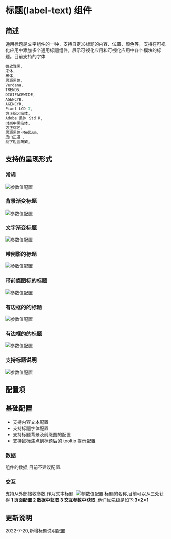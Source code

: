 # 标题(label-text) 组件

## 简述

通用标题是文字组件的一种，支持自定义标题的内容、位置、颜色等，支持在可视化应用中添加多个通用标题组件，展示可视化应用和可视化应用中各个模块的标题。目前支持的字体

```js
微软雅黑,
宋体,
黑体,
思源黑体,
Verdana,
TRENDS,
DIGIFACEWIDE,
AGENCYB,
AGENCYR,
Pixel LCD-7,
方正综艺简体,
Adobe 黑体 Std R,
时尚中黑简体,
方正综艺,
思源黑体-Medium,
庞门正道 ,
励字粗圆简繁,
```

## 支持的呈现形式

### 常规

![参数值配置](./images/i-1.png)

### 背景渐变标题

![参数值配置](./images/i-2.png)

### 文字渐变标题

![参数值配置](./images/i-3.png)

### 带倒影的标题

![参数值配置](./images/i-4.png)

### 带前缀图标的标题

![参数值配置](./images/i-5.png)

### 有边框的的标题

![参数值配置](./images/i-6.png)

### 有边框的的标题

![参数值配置](./images/i-6.png)

### 支持标题说明

![参数值配置](./images/i-7.png)

## 配置项

## 基础配置

-   支持内容文本配置
-   支持标题字体配置
-   支持标题背景及前缀图的配置
-   支持鼠标焦点到标题后的 tooltip 提示配置

### 数据

组件的数据,目前不建议配置.

### 交互

支持从外部接收参数,作为文本标题. ![参数值配置](./images/i-8.png) 标题的名称,目前可以从三处获得 **1 页面配置 2 数据中获取 3 交互参数中获取** ,他们优先级是如下:**3>2>1**

## 更新说明

2022-7-20,新增标题说明配置
